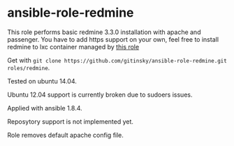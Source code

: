 # ansible-role-redmine

This role performs basic redmine 3.3.0 installation with apache and passenger. You have to add https support on your own, feel free to install redmine to lxc container managed by [this role](https://github.com/gitinsky/ansible-role-lxc)

Get with ```git clone https://github.com/gitinsky/ansible-role-redmine.git roles/redmine```.

Tested on ubuntu 14.04.

Ubuntu 12.04 support is currently broken due to sudoers issues.

Applied with ansible 1.8.4.

Reposytory support is not implemented yet.

Role removes default apache config file.